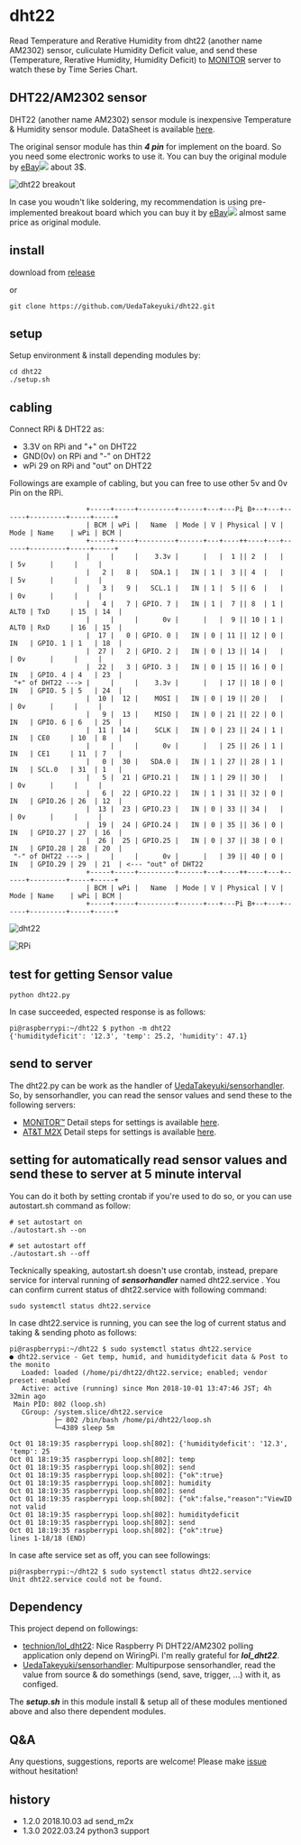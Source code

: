 # dht22
Read Temperature and Rerative Humidity from dht22 (another name AM2302) sensor, culiculate Humidity Deficit value, and send these (Temperature, Rerative Humidity, Humidity Deficit) to [MONITOR](https://monitor.uedasoft.com) server to watch these by Time Series Chart.

## DHT22/AM2302 sensor

DHT22 (another name AM2302) sensor module is inexpensive Temperature & Humidity sensor module. DataSheet is available [here](https://www.sparkfun.com/datasheets/Sensors/Temperature/DHT22.pdf).

The original sensor module has thin ***4 pin*** for implement on the board. So you need some electronic works to use it. You can buy the original module by <a target="_self" href="http://rover.ebay.com/rover/1/711-53200-19255-0/1?icep_ff3=2&pub=5575391936&toolid=10001&campid=5338390482&customid=&icep_item=181922128912&ipn=psmain&icep_vectorid=229466&kwid=902099&mtid=824&kw=lg">eBay</a><img style="text-decoration:none;border:0;padding:0;margin:0;" src="http://rover.ebay.com/roverimp/1/711-53200-19255-0/1?ff3=2&pub=5575391936&toolid=10001&campid=5338390482&customid=&item=181922128912&mpt=[CACHEBUSTER]"> about 3$.

![dht22 breakout](https://4.bp.blogspot.com/-TniTXhOq8Zw/W7LDE7PpiSI/AAAAAAAABZc/D7el9KKklQkqnr0s8TmnpZqqcp7sTU1fwCEwYBhgL/s1600/2018-10-02%2B09.45.28.jpg)

In case you woudn't like soldering, my recommendation is using pre-implemented breakout board which you can buy it by <a target="_self" href="http://rover.ebay.com/rover/1/711-53200-19255-0/1?icep_ff3=2&pub=5575391936&toolid=10001&campid=5338390482&customid=&icep_item=191964438524&ipn=psmain&icep_vectorid=229466&kwid=902099&mtid=824&kw=lg">eBay</a><img style="text-decoration:none;border:0;padding:0;margin:0;" src="http://rover.ebay.com/roverimp/1/711-53200-19255-0/1?ff3=2&pub=5575391936&toolid=10001&campid=5338390482&customid=&item=191964438524&mpt=[CACHEBUSTER]"> almost same price as original module.

## install
download from [release](https://github.com/UedaTakeyuki/dht22/releases)

or 

```
git clone https://github.com/UedaTakeyuki/dht22.git
```

## setup
Setup environment & install depending modules by:

```
cd dht22
./setup.sh 
```

## cabling
Connect RPi & DHT22 as:

- 3.3V on RPi and "+" on DHT22
- GND(0v) on RPi and "-" on DHT22
- wPi 29 on RPi and "out" on DHT22 

Followings are example of cabling, but you can free to use other 5v and 0v Pin on the RPi. 

```
                   +-----+-----+---------+------+---+---Pi B+--+---+------+---------+-----+-----+
                   | BCM | wPi |   Name  | Mode | V | Physical | V | Mode | Name    | wPi | BCM |
                   +-----+-----+---------+------+---+----++----+---+------+---------+-----+-----+
                   |     |     |    3.3v |      |   |  1 || 2  |   |      | 5v      |     |     |
                   |   2 |   8 |   SDA.1 |   IN | 1 |  3 || 4  |   |      | 5v      |     |     |
                   |   3 |   9 |   SCL.1 |   IN | 1 |  5 || 6  |   |      | 0v      |     |     |
                   |   4 |   7 | GPIO. 7 |   IN | 1 |  7 || 8  | 1 | ALT0 | TxD     | 15  | 14  |
                   |     |     |      0v |      |   |  9 || 10 | 1 | ALT0 | RxD     | 16  | 15  |
                   |  17 |   0 | GPIO. 0 |   IN | 0 | 11 || 12 | 0 | IN   | GPIO. 1 | 1   | 18  |
                   |  27 |   2 | GPIO. 2 |   IN | 0 | 13 || 14 |   |      | 0v      |     |     |
                   |  22 |   3 | GPIO. 3 |   IN | 0 | 15 || 16 | 0 | IN   | GPIO. 4 | 4   | 23  |
 "+" of DHT22 ---> |     |     |    3.3v |      |   | 17 || 18 | 0 | IN   | GPIO. 5 | 5   | 24  |
                   |  10 |  12 |    MOSI |   IN | 0 | 19 || 20 |   |      | 0v      |     |     |
                   |   9 |  13 |    MISO |   IN | 0 | 21 || 22 | 0 | IN   | GPIO. 6 | 6   | 25  |
                   |  11 |  14 |    SCLK |   IN | 0 | 23 || 24 | 1 | IN   | CE0     | 10  | 8   |
                   |     |     |      0v |      |   | 25 || 26 | 1 | IN   | CE1     | 11  | 7   |
                   |   0 |  30 |   SDA.0 |   IN | 1 | 27 || 28 | 1 | IN   | SCL.0   | 31  | 1   |
                   |   5 |  21 | GPIO.21 |   IN | 1 | 29 || 30 |   |      | 0v      |     |     |
                   |   6 |  22 | GPIO.22 |   IN | 1 | 31 || 32 | 0 | IN   | GPIO.26 | 26  | 12  |
                   |  13 |  23 | GPIO.23 |   IN | 0 | 33 || 34 |   |      | 0v      |     |     |
                   |  19 |  24 | GPIO.24 |   IN | 0 | 35 || 36 | 0 | IN   | GPIO.27 | 27  | 16  |
                   |  26 |  25 | GPIO.25 |   IN | 0 | 37 || 38 | 0 | IN   | GPIO.28 | 28  | 20  |
 "-" of DHT22 ---> |     |     |      0v |      |   | 39 || 40 | 0 | IN   | GPIO.29 | 29  | 21  | <--- "out" of DHT22
                   +-----+-----+---------+------+---+----++----+---+------+---------+-----+-----+
                   | BCM | wPi |   Name  | Mode | V | Physical | V | Mode | Name    | wPi | BCM |
                   +-----+-----+---------+------+---+---Pi B+--+---+------+---------+-----+-----+
```

![dht22](https://1.bp.blogspot.com/-SufWREq2L5k/W7LP6lOBUqI/AAAAAAAABaM/dLdloQ2Pm7UaXN772V1q0KzBtcuFj87cwCLcBGAs/s1600/2018-10-02%2B10.53.13.jpg)

![RPi](https://4.bp.blogspot.com/-iXRnFPfCA2s/W7LCfHJkjgI/AAAAAAAABZI/LbuQs3p3Y0Mhc_Wac0x8z4vv6wneHboWACEwYBhgL/s1600/2018-10-02%2B09.42.42.jpg)

## test for getting Sensor value

```
python dht22.py
```

In case succeeded, espected response is as follows:

```
pi@raspberrypi:~/dht22 $ python -m dht22
{'humiditydeficit': '12.3', 'temp': 25.2, 'humidity': 47.1}
```

## send to server

The dht22.py can be work as the handler of [UedaTakeyuki/sensorhandler](https://github.com/UedaTakeyuki/sensorhandler). So, by sensorhandler, you can read the sensor values and send these to the following servers:

- [MONITOR™](https://monitor.uedasoft.com/)  Detail steps for settings is available [here](send_monitor.md). 
- [AT&T M2X](https://m2x.att.com/) Detail steps for settings is available [here](send_m2x.md). 


## setting for automatically read sensor values and send these to server at 5 minute interval

You can do it both by setting crontab if you're used to do so, or you can use autostart.sh command as follow:


```
# set autostart on
./autostart.sh --on

# set autostart off
./autostart.sh --off
```

Tecknically speaking, autostart.sh doesn't use crontab, instead, prepare service for interval running of ***sensorhandler*** named dht22.service .
You can confirm current status of dht22.service with following command:

```
sudo systemctl status dht22.service
```

In case dht22.service is running, you can see the log of current status and taking & sending photo as follows:
```
pi@raspberrypi:~/dht22 $ sudo systemctl status dht22.service 
● dht22.service - Get temp, humid, and humiditydeficit data & Post to the monito
   Loaded: loaded (/home/pi/dht22/dht22.service; enabled; vendor preset: enabled
   Active: active (running) since Mon 2018-10-01 13:47:46 JST; 4h 32min ago
 Main PID: 802 (loop.sh)
   CGroup: /system.slice/dht22.service
           ├─ 802 /bin/bash /home/pi/dht22/loop.sh
           └─4389 sleep 5m

Oct 01 18:19:35 raspberrypi loop.sh[802]: {'humiditydeficit': '12.3', 'temp': 25
Oct 01 18:19:35 raspberrypi loop.sh[802]: temp
Oct 01 18:19:35 raspberrypi loop.sh[802]: send
Oct 01 18:19:35 raspberrypi loop.sh[802]: {"ok":true}
Oct 01 18:19:35 raspberrypi loop.sh[802]: humidity
Oct 01 18:19:35 raspberrypi loop.sh[802]: send
Oct 01 18:19:35 raspberrypi loop.sh[802]: {"ok":false,"reason":"ViewID not valid
Oct 01 18:19:35 raspberrypi loop.sh[802]: humiditydeficit
Oct 01 18:19:35 raspberrypi loop.sh[802]: send
Oct 01 18:19:35 raspberrypi loop.sh[802]: {"ok":true}
lines 1-18/18 (END)
```

In case afte service set as off, you can see followings:
```
pi@raspberrypi:~/dht22 $ sudo systemctl status dht22.service
Unit dht22.service could not be found.
```

## Dependency
This project depend on followings:

- [technion/lol_dht22](https://github.com/technion/lol_dht22): Nice Raspberry Pi DHT22/AM2302 polling application only depend on WiringPi. I'm really grateful for ***lol_dht22***.
- [UedaTakeyuki/sensorhandler](https://github.com/UedaTakeyuki/sensorhandler): Multipurpose sensorhandler, read the value from source & do somethings (send, save, trigger, ...) with it, as configed.

The ***setup.sh*** in this module install & setup all of these modules mentioned above and also there dependent modules.

## Q&A
Any questions, suggestions, reports are welcome! Please make [issue](https://github.com/UedaTakeyuki/dht22/issues) without hesitation! 

## history
- 1.2.0  2018.10.03  ad send_m2x
- 1.3.0  2022.03.24  python3 support
